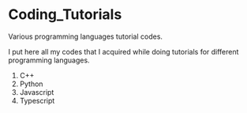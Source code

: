 # Coding_Tutorials
Various programming languages tutorial codes.

I put here all my codes that I acquired while doing tutorials for different programming languages.
1. C++
2. Python
3. Javascript
4. Typescript
